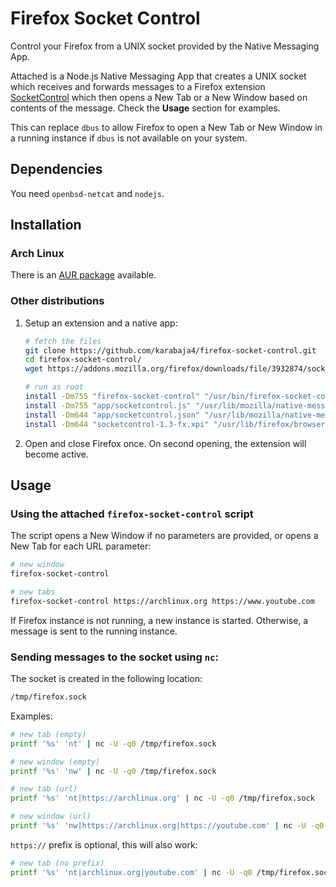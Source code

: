 # Firefox Socket Control

Control your Firefox from a UNIX socket provided by the Native Messaging App.

Attached is a Node.js Native Messaging App that creates a UNIX socket which receives and forwards messages to a Firefox extension [SocketControl](https://addons.mozilla.org/en-US/firefox/addon/socketcontrol/) which then opens a New Tab or a New Window based on contents of the message. Check the **Usage** section for examples.

This can replace `dbus` to allow Firefox to open a New Tab or New Window in a running instance if `dbus` is not available on your system.

## Dependencies

You need `openbsd-netcat` and `nodejs`.

## Installation

### Arch Linux

There is an [AUR package](https://aur.archlinux.org/packages/firefox-socket-control-git) available.

### Other distributions

1. Setup an extension and a native app:
   ```bash
   # fetch the files
   git clone https://github.com/karabaja4/firefox-socket-control.git
   cd firefox-socket-control/
   wget https://addons.mozilla.org/firefox/downloads/file/3932874/socketcontrol-1.3-fx.xpi

   # run as root
   install -Dm755 "firefox-socket-control" "/usr/bin/firefox-socket-control"
   install -Dm755 "app/socketcontrol.js" "/usr/lib/mozilla/native-messaging-hosts/socketcontrol.js"
   install -Dm644 "app/socketcontrol.json" "/usr/lib/mozilla/native-messaging-hosts/socketcontrol.json"
   install -Dm644 "socketcontrol-1.3-fx.xpi" "/usr/lib/firefox/browser/extensions/socketcontrol-1.3-fx.xpi"
   ```

2. Open and close Firefox once. On second opening, the extension will become active.

## Usage

### Using the attached `firefox-socket-control` script

The script opens a New Window if no parameters are provided, or opens a New Tab for each URL parameter:

```bash
# new window
firefox-socket-control

# new tabs
firefox-socket-control https://archlinux.org https://www.youtube.com
```

If Firefox instance is not running, a new instance is started. Otherwise, a message is sent to the running instance.

### Sending messages to the socket using `nc`:

The socket is created in the following location:
   ```bash
   /tmp/firefox.sock
   ```

   Examples:
   ```bash
   # new tab (empty)
   printf '%s' 'nt' | nc -U -q0 /tmp/firefox.sock

   # new window (empty)
   printf '%s' 'nw' | nc -U -q0 /tmp/firefox.sock

   # new tab (url)
   printf '%s' 'nt|https://archlinux.org' | nc -U -q0 /tmp/firefox.sock

   # new window (url)
   printf '%s' 'nw|https://archlinux.org|https://youtube.com' | nc -U -q0 /tmp/firefox.sock
   ```
   `https://` prefix is optional, this will also work:

   ```bash
   # new tab (no prefix)
   printf '%s' 'nt|archlinux.org|youtube.com' | nc -U -q0 /tmp/firefox.sock
   ```
